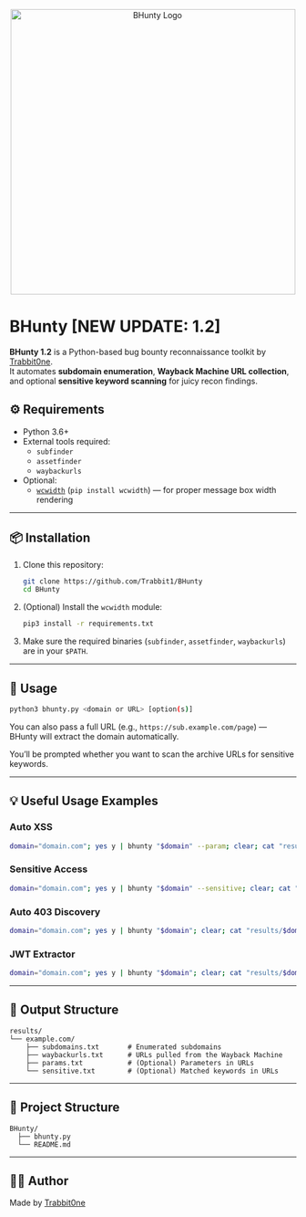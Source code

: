 <p align="center">
  <img src="https://i.ibb.co/rGHnVhCQ/bhunty-logo-removebg-preview.png" alt="BHunty Logo" width="500"/>
</p>

# BHunty [NEW UPDATE: 1.2]

**BHunty 1.2** is a Python-based bug bounty reconnaissance toolkit by [Trabbit0ne](https://trabbit.glitch.me).  
It automates **subdomain enumeration**, **Wayback Machine URL collection**, and optional **sensitive keyword scanning** for juicy recon findings.

## ⚙️ Requirements

- Python 3.6+
- External tools required:
  - `subfinder`
  - `assetfinder`
  - `waybackurls`
- Optional:
  - [`wcwidth`](https://pypi.org/project/wcwidth/) (`pip install wcwidth`) — for proper message box width rendering

---

## 📦 Installation

1. Clone this repository:
   ```bash
   git clone https://github.com/Trabbit1/BHunty
   cd BHunty
   ```

2. (Optional) Install the `wcwidth` module:
   ```bash
   pip3 install -r requirements.txt
   ```

3. Make sure the required binaries (`subfinder`, `assetfinder`, `waybackurls`) are in your `$PATH`.

---

## 🧪 Usage

```bash
python3 bhunty.py <domain or URL> [option(s)]
```

You can also pass a full URL (e.g., `https://sub.example.com/page`) — BHunty will extract the domain automatically.

You’ll be prompted whether you want to scan the archive URLs for sensitive keywords.

---
## 💡 Useful Usage Examples
### Auto XSS
```bash
domain="domain.com"; yes y | bhunty "$domain" --param; clear; cat "results/$domain/params.txt" | dalfox pipe
```
### Sensitive Access
```bash
domain="domain.com"; yes y | bhunty "$domain" --sensitive; clear; cat "results/$domain/sensitive.txt" | httpx -silent -sc
```
### Auto 403 Discovery
```bash
domain="domain.com"; yes y | bhunty "$domain"; clear; cat "results/$domain/waybackurls.txt" | httpx -silent -mc 403
```
### JWT Extractor
```bash
domain="domain.com"; yes y | bhunty "$domain"; clear; cat "results/$domain/waybackurls.txt" | grep -Eo 'eyJ[A-Za-z0-9_-]+\.[A-Za-z0-9_-]+\.[A-Za-z0-9_-]+'
```
---


## 📁 Output Structure

```
results/
└── example.com/
    ├── subdomains.txt       # Enumerated subdomains
    ├── waybackurls.txt      # URLs pulled from the Wayback Machine
    ├── params.txt           # (Optional) Parameters in URLs
    └── sensitive.txt        # (Optional) Matched keywords in URLs
```

---

## 📂 Project Structure

```
BHunty/
  ├── bhunty.py
  └── README.md
```

---

## 🧑‍💻 Author

Made by [Trabbit0ne](https://trabbit.glitch.me)
